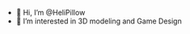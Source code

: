 - 👋 Hi, I’m @HeliPillow
- 👀 I’m interested in 3D modeling and Game Design

<!---
HeliPillow/HeliPillow is a ✨ special ✨ repository because its `README.md` (this file) appears on your GitHub profile.
You can click the Preview link to take a look at your changes.
--->
